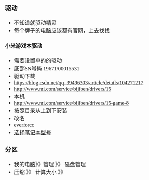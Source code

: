 <span  style="font-family: Simsun,serif; font-size: 17px; ">

### 驱动

- 不知道就驱动精灵
- 每个牌子的电脑应该都有官网，上去找找

#### 小米游戏本驱动

- 需要设置单的的驱动
- 底部SN号码 19671/00015531
- 驱动下载
- https://blog.csdn.net/qq_39496303/article/details/104271217
- http://www.mi.com/service/bijiben/drivers/15
- 本机
- http://www.mi.com/service/bijiben/drivers/15-game-8
- 按照目录从上到下安装
- 改名
- everforcc
- [选择笔记本型号](https://www.mi.com/service/notebook/drivers?display=showall)

### 分区

- 我的电脑》》管理 》》 磁盘管理
- 压缩 》》 计算大小 》》

</span>